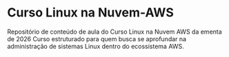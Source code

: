 # Curso Linux na Nuvem-AWS
Repositório de conteúdo de aula do Curso Linux na Nuvem AWS da ementa de 2026
Curso estruturado para quem busca se aprofundar na administração de sistemas Linux dentro do ecossistema AWS.
